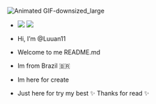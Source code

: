 ![Animated GIF-downsized_large](https://user-images.githubusercontent.com/79935555/129048505-0cfc4be2-ed28-4029-b214-c2d4c5dc21cf.gif)
- ![](https://komarev.com/ghpvc/?username=luuan11&style=flat-square&color=980fe3) ![](https://badges.pufler.dev/visits/Luuan11/Luuan11) 

- Hi, I’m @Luuan11
- Welcome to me README.md 
- Im from Brazil 🇧🇷
- Im here for create
- Just here for try my best
 ✨ Thanks for read ✨ 
